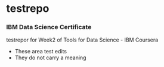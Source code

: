 # testrepo
### IBM Data Science Certificate

testrepor for Week2 of Tools for Data Science - IBM Coursera 

* These area test edits
* They do not carry a meaning


